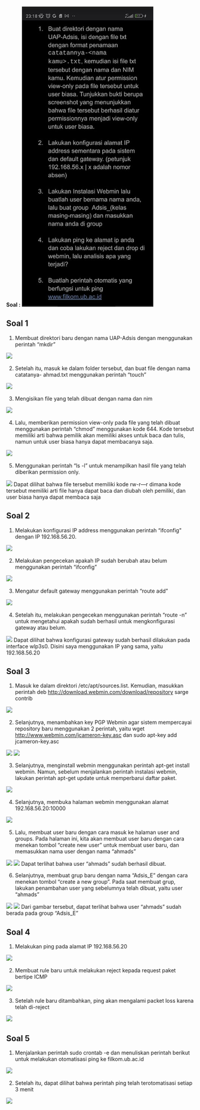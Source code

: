 **Soal :**
<img src="soaluap.jpg">

Soal 1
------------------------------------------------

1) Membuat direktori baru dengan nama UAP-Adsis dengan menggunakan perintah
“mkdir”
<img src="Screenshots/Soal 1/1.png">

2) Setelah itu, masuk ke dalam folder tersebut, dan buat file dengan nama catatanya-
ahmad.txt menggunakan perintah “touch”
<img src="Screenshots/Soal 1/createText.png">

3) Mengisikan file yang telah dibuat dengan nama dan nim
<img src="Screenshots/Soal 1/isiFile.png">

4) Lalu, memberikan permission view-only pada file yang telah dibuat menggunakan
perintah “chmod” menggunakan kode 644. Kode tersebut memiliki arti bahwa pemilik
akan memiliki akses untuk baca dan tulis, namun untuk user biasa hanya dapat
membacanya saja.
<img src="Screenshots/Soal 1/permission.png">

5) Menggunakan perintah “ls -l” untuk menampilkan hasil file yang telah diberikan
permission only.
<img src="Screenshots/Soal 1/viewlist.png">
Dapat dilihat bahwa file tersebut memiliki kode rw-r—r dimana kode tersebut
memiliki arti file hanya dapat baca dan diubah oleh pemiliki, dan user biasa hanya
dapat membaca saja

Soal 2
------------------------------------------------

1) Melakukan konfigurasi IP address menggunakan perintah “ifconfig" dengan IP
192.168.56.20.
<img src="Screenshots/Soal 2/config.png">

2) Melakukan pengecekan apakah IP sudah berubah atau belum menggunakan perintah
“ifconfig”
<img src="Screenshots/Soal 2/check.png">

3) Mengatur default gateway menggunakan perintah “route add”
<img src="Screenshots/Soal 2/routeAdd.png">

4) Setelah itu, melakukan pengecekan menggunakan perintah “route -n” untuk mengetahui
apakah sudah berhasil untuk mengkonfigurasi gateway atau belum.
<img src="Screenshots/Soal 2/routeN.png">
Dapat dilihat bahwa konfigurasi gateway sudah berhasil dilakukan pada interface
wlp3s0. Disini saya menggunakan IP yang sama, yaitu 192.168.56.20

Soal 3
------------------------------------------------

1) Masuk ke dalam direktori /etc/apt/sources.list. Kemudian, masukkan perintah
deb http://download.webmin.com/download/repository sarge contrib
<img src="Screenshots/Soal 3/sourcelist.png">

2) Selanjutnya, menambahkan key PGP Webmin agar sistem mempercayai repository baru
menggunakan 2 perintah, yaitu wget http://www.webmin.com/jcameron-key.asc dan
sudo apt-key add jcameron-key.asc
<img src="Screenshots/Soal 3/pgp.png">
<img src="Screenshots/Soal 3/aptkey.png">

3) Selanjutnya, menginstall webmin menggunakan perintah apt-get install webmin.
Namun, sebelum menjalankan perintah instalasi webmin, lakukan perintah apt-get
update untuk memperbarui daftar paket.
<img src="Screenshots/Soal 3/install.png">

4) Selanjutnya, membuka halaman webmin menggunakan alamat 192.168.56.20:10000
<img src="Screenshots/Soal 3/login.png">


5) Lalu, membuat user baru dengan cara masuk ke halaman user and groups. Pada halaman
ini, kita akan membuat user baru dengan cara menekan tombol “create new user” untuk
membuat user baru, dan memasukkan nama user dengan nama “ahmads”
<img src="Screenshots/Soal 3/createuser.png">
<img src="Screenshots/Soal 3/listView.png">
Dapat terlihat bahwa user “ahmads” sudah berhasil dibuat.

6) Selanjutnya, membuat grup baru dengan nama “Adsis_E” dengan cara menekan tombol
“create a new group”. Pada saat membuat grup, lakukan penambahan user yang
sebelumnya telah dibuat, yaitu user “ahmads”
<img src="Screenshots/Soal 3/groupadd.png">
<img src="Screenshots/Soal 3/Grouplist.png">
Dari gambar tersebut, dapat terlihat bahwa user “ahmads” sudah berada pada group
“Adsis_E”


Soal 4
------------------------------------------------

1) Melakukan ping pada alamat IP 192.168.56.20
<img src="Screenshots/Soal 4/ping.png">

2) Membuat rule baru untuk melakukan reject kepada request paket bertipe ICMP
<img src="Screenshots/Soal 4/rule.png">

3) Setelah rule baru ditambahkan, ping akan mengalami packet loss karena telah di-reject
<img src="Screenshots/Soal 4/pinglast.png">

Soal 5
------------------------------------------------

1) Menjalankan perintah sudo crontab -e dan menuliskan perintah berikut untuk melakukan otomatisasi ping ke filkom.ub.ac.id
<img src="Screenshots/Soal 5/crontab.png">

2) Setelah itu, dapat dilihat bahwa perintah ping telah terotomatisasi setiap 3 menit
<img src="Screenshots/Soal 5/aux.png">

